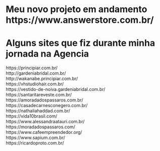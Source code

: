 <h1> Meu novo projeto em andamento https://www.answerstore.com.br/ </h1>


<h1> Alguns sites que fiz durante minha jornada na Agencia</h1>

<p>
https://principiar.com.br/ <br>
http://gardeniabridal.com.br/  <br>
http://wakanabe.principiar.com.br/ <br>
https://vhstudiohair.com.br/ <br>
https://vestido-de-noiva.gardeniabridal.com.br/ <br>
https://santaritareveste.com.br/ <br>
https://amoradadospassaros.com.br/ <br>
https://casadecarnesconegero.com.br/ <br>
https://nathaliahaddad.com.br/ <br>
https://vida10brasil.com/ <br>
https://www.alessandraatauri.com.br/ <br>
https://moradadospassaros.com/ <br>
https://www.cafeempreendedor.org/ <br>
https://www.sapium.com.br/ <br>
https://ricardoproto.com.br/ <br>
</p>

